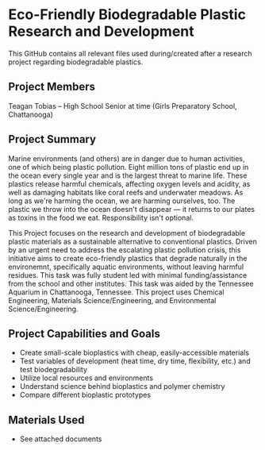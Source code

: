 # Eco-Friendly Biodegradable Plastic Research and Development
This GitHub contains all relevant files used during/created after a research project regarding biodegradable plastics.
## Project Members
Teagan Tobias – High School Senior at time (Girls Preparatory School, Chattanooga)
## Project Summary
Marine environments (and others) are in danger due to human activities, one of which being plastic pollution. Eight million tons of plastic end up in the ocean every single year and is the largest threat to marine life. These plastics release harmful chemicals, affecting oxygen levels and acidity, as well as damaging habitats like coral reefs and underwater meadows. As long as we're harming the ocean, we are harming ourselves, too. The plastic we throw into the ocean doesn't disappear –– it returns to our plates as toxins in the food we eat. Responsibility isn't optional.

This Project focuses on the research and development of biodegradable plastic materials as a sustainable alternative to conventional plastics. Driven by an urgent need to address the escalating plastic pollution crisis, this initiative aims to create eco-friendly plastics that degrade naturally in the environemnt, specifically aquatic environments, without leaving harmful residues. This task was fully student led with minimal funding/assistance from the school and other institutes. This task was aided by the Tennessee Aquarium in Chattanooga, Tennessee. This project uses Chemical Engineering, Materials Science/Engineering, and Environmental Science/Engineering.
## Project Capabilities and Goals
- Create small-scale bioplastics with cheap, easily-accessible materials
- Test variables of development (heat time, dry time, flexibility, etc.) and test biodegradability
- Utilize local resources and environments
- Understand science behind bioplastics and polymer chemistry
- Compare different bioplastic prototypes
## Materials Used
- See attached documents
